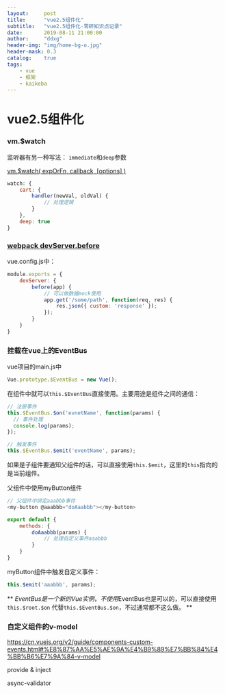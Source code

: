 ```yaml
---
layout:     post
title:      "vue2.5组件化"
subtitle:   "vue2.5组件化-零碎知识点记录"
date:       2019-08-11 21:00:00
author:     "ddxg"
header-img: "img/home-bg-o.jpg"
header-mask: 0.3
catalog:    true
tags:
    - vue
    - 框架
    - kaikeba
---
```


# vue2.5组件化

### vm.$watch
监听器有另一种写法： `immediate`和`deep`参数

[vm.$watch( expOrFn, callback, [options] )](https://cn.vuejs.org/v2/api/#vm-watch)
``` javascript
watch: {
    cart: {
        handler(newVal, oldVal) {
            // 处理逻辑
        }
    },
    deep: true
}
```

### [webpack devServer.before](https://www.webpackjs.com/configuration/dev-server/#devserver-before)
vue.config.js中： 
``` javascript
module.exports = {
    devServer: {
        before(app) {
            // 可以做数据mock使用
            app.get('/some/path', function(req, res) {
                res.json({ custom: 'response' });
            });
        }
    }
}
```

### 挂载在vue上的EventBus
vue项目的main.js中
``` javascript
Vue.prototype.$EventBus = new Vue();
```

在组件中就可以`this.$EventBus`直接使用。主要用途是组件之间的通信： 
``` javascript
// 注册事件
this.$EventBus.$on('evnetName', function(params) {
  // 事件处理
  console.log(params);
});
```
``` javascript
// 触发事件
this.$EventBus.$emit('eventName', params);
```


如果是子组件要通知父组件的话，可以直接使用`this.$emit`，这里的`this`指向的是当前组件。 

父组件中使用myButton组件
```javascript
// 父组件中绑定aaabbb事件
<my-button @aaabbb="doAaabbb"></my-button>

export default {
    methods: {
        doAaabbb(params) {
            // 处理自定义事件aaabbb
        }
    }
}
```

myButton组件中触发自定义事件： 
``` javascript
this.$emit('aaabbb', params);
```

**
$EventBus是一个新的Vue实例，不使用$EventBus也是可以的，可以直接使用`this.$root.$on`
代替`this.$EventBus.$on`，不过通常都不这么做。 **

### 自定义组件的v-model
https://cn.vuejs.org/v2/guide/components-custom-events.html#%E8%87%AA%E5%AE%9A%E4%B9%89%E7%BB%84%E4%BB%B6%E7%9A%84-v-model

provide & inject

async-validator